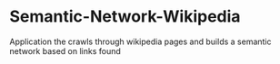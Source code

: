 # Semantic-Network-Wikipedia
Application the crawls through wikipedia pages and builds a semantic network based on links found
